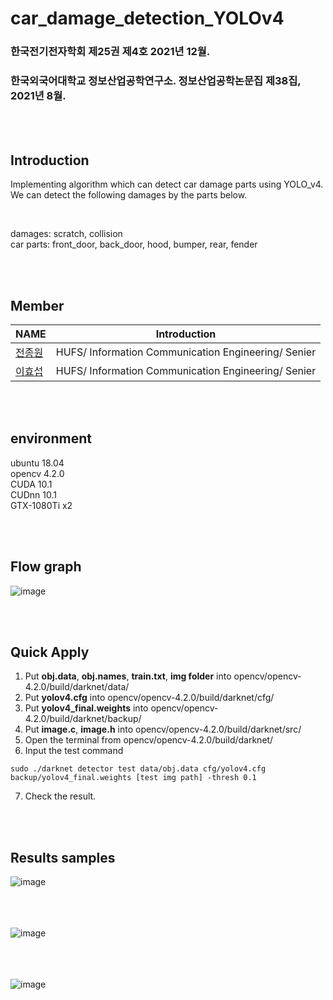 # car_damage_detection_YOLOv4 
### 한국전기전자학회 제25권 제4호 2021년 12월.<p>
### 한국외국어대학교 정보산업공학연구소. 정보산업공학논문집 제38집, 2021년 8월.
<br/>
<br/>

## Introduction  

Implementing algorithm which can detect car damage parts using YOLO_v4.  
We can detect the following damages by the parts below.   

<br/>  

damages: scratch, collision  
car parts: front_door, back_door, hood, bumper, rear, fender  

<br/> 
<br/>

## Member
| NAME | Introduction |
|------|--------|
|   [전종원](https://github.com/jeonjw25/)  |  HUFS/ Information Communication Engineering/ Senier  |
|   [이효섭](https://github.com/leehyoseop) |  HUFS/ Information Communication Engineering/ Senier  |

<br/> 
<br/>

## environment
ubuntu 18.04  
opencv 4.2.0  
CUDA 10.1  
CUDnn 10.1  
GTX-1080Ti x2  

<br/>  
<br/>

## Flow graph  
![image](https://user-images.githubusercontent.com/54730375/142163737-8b2d1749-7ef0-4ece-b675-908d123e9a42.png)  

<br/>  
<br/>

## Quick Apply

1. Put **obj.data**, **obj.names**, **train.txt**, **img folder** into opencv/opencv-4.2.0/build/darknet/data/  
2. Put **yolov4.cfg** into opencv/opencv-4.2.0/build/darknet/cfg/  
3. Put **yolov4_final.weights** into opencv/opencv-4.2.0/build/darknet/backup/  
4. Put **image.c**, **image.h** into opencv/opencv-4.2.0/build/darknet/src/  
5. Open the terminal from opencv/opencv-4.2.0/build/darknet/  
6. Input the test command  
```
sudo ./darknet detector test data/obj.data cfg/yolov4.cfg backup/yolov4_final.weights [test img path] -thresh 0.1
```
7. Check the result.

<br/>  
<br/>  

## Results samples

![image](https://user-images.githubusercontent.com/54730375/142167533-60511491-dada-40db-b6a3-bf244d01f0f0.png)  
<br/>  
<br/>  

![image](https://user-images.githubusercontent.com/54730375/142168211-d903e2ba-e43a-4fbc-8808-6b4c4f6e1785.png)  
<br/>  
<br/>  

![image](https://user-images.githubusercontent.com/54730375/142168745-8f34a986-0b6a-4667-be95-346b1e1b5a74.png)  
